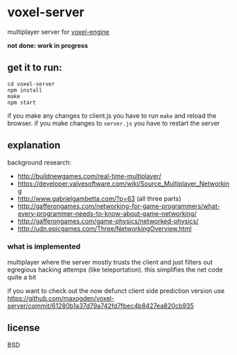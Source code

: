 # voxel-server

multiplayer server for [voxel-engine](http://github.com/maxogden/voxel-engine)

**not done: work in progress**

## get it to run:

```
cd voxel-server
npm install
make
npm start
```

if you make any changes to client.js you have to run `make` and reload the browser. if you make changes to `server.js` you have to restart the server

## explanation

background research:

- http://buildnewgames.com/real-time-multiplayer/
- https://developer.valvesoftware.com/wiki/Source_Multiplayer_Networking
- http://www.gabrielgambetta.com/?p=63 (all three parts)
- http://gafferongames.com/networking-for-game-programmers/what-every-programmer-needs-to-know-about-game-networking/
- http://gafferongames.com/game-physics/networked-physics/
- http://udn.epicgames.com/Three/NetworkingOverview.html

### what is implemented

multiplayer where the server mostly trusts the client and just filters out egregious hacking attemps (like teleportation). this simplifies the net code quite a bit

if you want to check out the now defunct client side prediction version use https://github.com/maxogden/voxel-server/commit/61280b1a37d79a742fd7fbec4b8427ea820cb935

## license

BSD
